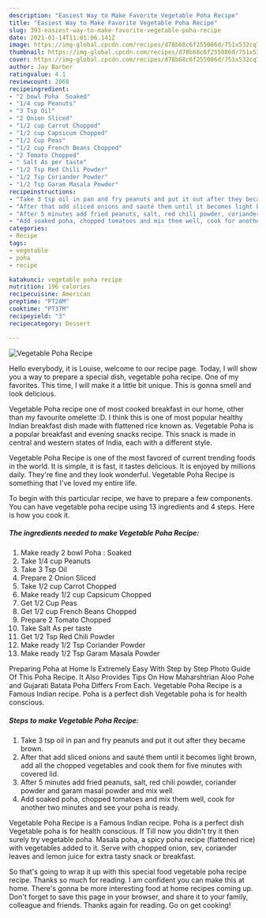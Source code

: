 ```yaml
---
description: "Easiest Way to Make Favorite Vegetable Poha Recipe"
title: "Easiest Way to Make Favorite Vegetable Poha Recipe"
slug: 393-easiest-way-to-make-favorite-vegetable-poha-recipe
date: 2021-01-14T11:01:06.141Z
image: https://img-global.cpcdn.com/recipes/d78b68c6f255086d/751x532cq70/vegetable-poha-recipe-recipe-main-photo.jpg
thumbnail: https://img-global.cpcdn.com/recipes/d78b68c6f255086d/751x532cq70/vegetable-poha-recipe-recipe-main-photo.jpg
cover: https://img-global.cpcdn.com/recipes/d78b68c6f255086d/751x532cq70/vegetable-poha-recipe-recipe-main-photo.jpg
author: Jay Barber
ratingvalue: 4.1
reviewcount: 2068
recipeingredient:
- "2 bowl Poha  Soaked"
- "1/4 cup Peanuts"
- "3 Tsp Oil"
- "2 Onion Sliced"
- "1/2 cup Carrot Chopped"
- "1/2 cup Capsicum Chopped"
- "1/2 Cup Peas"
- "1/2 cup French Beans Chopped"
- "2 Tomato Chopped"
- " Salt As per taste"
- "1/2 Tsp Red Chili Powder"
- "1/2 Tsp Coriander Powder"
- "1/2 Tsp Garam Masala Powder"
recipeinstructions:
- "Take 3 tsp oil in pan and fry peanuts and put it out after they became brown."
- "After that add sliced onions and sauté them until it becomes light brown, add all the chopped vegetables and cook them for five minutes with covered lid."
- "After 5 minutes add fried peanuts, salt, red chili powder, coriander powder and garam masal powder and mix well."
- "Add soaked poha, chopped tomatoes and mix them well, cook for another two minutes and see your poha is ready."
categories:
- Recipe
tags:
- vegetable
- poha
- recipe

katakunci: vegetable poha recipe 
nutrition: 196 calories
recipecuisine: American
preptime: "PT28M"
cooktime: "PT37M"
recipeyield: "3"
recipecategory: Dessert

---
```



![Vegetable Poha Recipe](https://img-global.cpcdn.com/recipes/d78b68c6f255086d/751x532cq70/vegetable-poha-recipe-recipe-main-photo.jpg)

Hello everybody, it is Louise, welcome to our recipe page. Today, I will show you a way to prepare a special dish, vegetable poha recipe. One of my favorites. This time, I will make it a little bit unique. This is gonna smell and look delicious.

Vegetable Poha recipe one of most cooked breakfast in our home, other than my favourite omelette :D. I think this is one of most popular healthy Indian breakfast dish made with flattened rice known as. Vegetable Poha is a popular breakfast and evening snacks recipe. This snack is made in central and western states of India, each with a different style.

Vegetable Poha Recipe is one of the most favored of current trending foods in the world. It is simple, it is fast, it tastes delicious. It is enjoyed by millions daily. They're fine and they look wonderful. Vegetable Poha Recipe is something that I've loved my entire life.


To begin with this particular recipe, we have to prepare a few components. You can have vegetable poha recipe using 13 ingredients and 4 steps. Here is how you cook it.

<!--inarticleads1-->

##### The ingredients needed to make Vegetable Poha Recipe:

1. Make ready 2 bowl Poha : Soaked
1. Take 1/4 cup Peanuts
1. Take 3 Tsp Oil
1. Prepare 2 Onion Sliced
1. Take 1/2 cup Carrot Chopped
1. Make ready 1/2 cup Capsicum Chopped
1. Get 1/2 Cup Peas
1. Get 1/2 cup French Beans Chopped
1. Prepare 2 Tomato Chopped
1. Take  Salt As per taste
1. Get 1/2 Tsp Red Chili Powder
1. Make ready 1/2 Tsp Coriander Powder
1. Make ready 1/2 Tsp Garam Masala Powder


Preparing Poha at Home Is Extremely Easy With Step by Step Photo Guide Of This Poha Recipe. It Also Provides Tips On How Maharshtrian Aloo Pohe and Gujarati Batata Poha Differs From Each. Vegetable Poha Recipe is a Famous Indian recipe. Poha is a perfect dish Vegetable poha is for health conscious. 

<!--inarticleads2-->

##### Steps to make Vegetable Poha Recipe:

1. Take 3 tsp oil in pan and fry peanuts and put it out after they became brown.
1. After that add sliced onions and sauté them until it becomes light brown, add all the chopped vegetables and cook them for five minutes with covered lid.
1. After 5 minutes add fried peanuts, salt, red chili powder, coriander powder and garam masal powder and mix well.
1. Add soaked poha, chopped tomatoes and mix them well, cook for another two minutes and see your poha is ready.


Vegetable Poha Recipe is a Famous Indian recipe. Poha is a perfect dish Vegetable poha is for health conscious. If Till now you didn&#39;t try it then surely try vegetable poha. Masala poha, a spicy poha recipe (flattened rice) with vegetables added to it. Serve with chopped onion, sev, coriander leaves and lemon juice for extra tasty snack or breakfast. 

So that's going to wrap it up with this special food vegetable poha recipe recipe. Thanks so much for reading. I am confident you can make this at home. There's gonna be more interesting food at home recipes coming up. Don't forget to save this page in your browser, and share it to your family, colleague and friends. Thanks again for reading. Go on get cooking!
